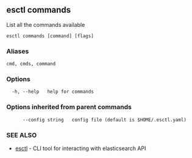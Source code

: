 ## esctl commands

List all the commands available

```
esctl commands [command] [flags]
```

### Aliases

```
cmd, cmds, command
```

### Options

```
  -h, --help   help for commands
```

### Options inherited from parent commands

```
      --config string   config file (default is $HOME/.esctl.yaml)
```

### SEE ALSO

* [esctl](esctl.md)	 - CLI tool for interacting with elasticsearch API

